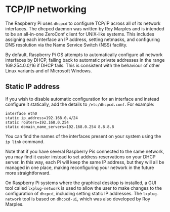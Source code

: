 # TCP/IP networking

The Raspberry Pi uses `dhcpcd` to configure TCP/IP across all of its network interfaces. The dhcpcd daemon was written by Roy Marples and is intended to be an all-in-one ZeroConf client for UNIX-like systems. This includes assigning each interface an IP address, setting netmasks, and configuring DNS resolution via the Name Service Switch (NSS) facility. 

By default, Raspberry Pi OS attempts to automatically configure all network interfaces by DHCP, falling back to automatic private addresses in the range 169.254.0.0/16 if DHCP fails. This is consistent with the behaviour of other Linux variants and of Microsoft Windows.

## Static IP address

If you wish to disable automatic configuration for an interface and instead configure it statically, add the details to `/etc/dhcpcd.conf`. For example:

```
interface eth0
static ip_address=192.168.0.4/24	
static routers=192.168.0.254
static domain_name_servers=192.168.0.254 8.8.8.8
```

You can find the names of the interfaces present on your system using the `ip link` command.

Note that if you have several Raspberry Pis connected to the same network, you may find it easier instead to set address reservations on your DHCP server. In this way, each Pi will keep the same IP address, but they will all be managed in one place, making reconfiguring your network in the future more straightforward.

On Raspberry Pi systems where the graphical desktop is installed, a GUI tool called `lxplug-network` is used to allow the user to make changes to the configuration of `dhcpcd`, including setting static IP addresses. The `lxplug-network` tool is based on `dhcpcd-ui`, which was also developed by Roy Marples.
